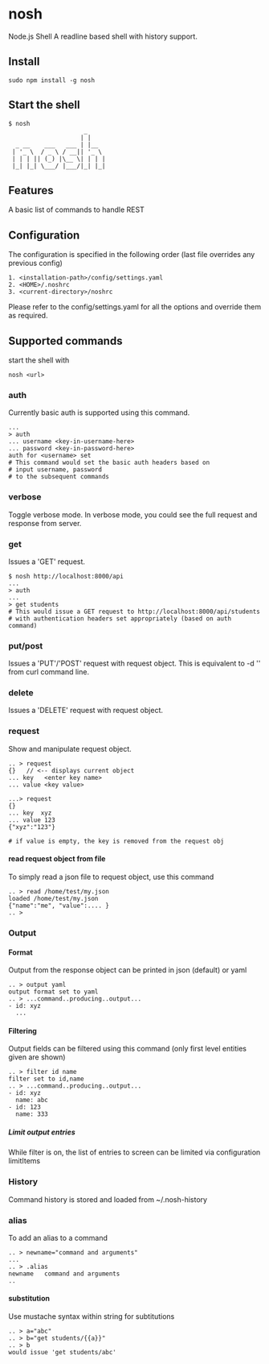 # nosh
Node.js Shell
A readline based shell with history support. 

## Install

    sudo npm install -g nosh

## Start the shell

    $ nosh
                         _     
                        | |    
      _ __    ___   ___ | |__  
     | '_ \  / _ \ / __|| '_ \ 
     | | | || (_) |\__ \| | | |
     |_| |_| \___/ |___/|_| |_|

## Features
A basic list of commands to handle REST

## Configuration
The configuration is specified in the following order (last file overrides any previous config)

    1. <installation-path>/config/settings.yaml
    2. <HOME>/.noshrc
    3. <current-directory>/noshrc

Please refer to the config/settings.yaml for all the options and override them as required.

## Supported commands

start the shell with 

    nosh <url>

### auth
Currently basic auth is supported using this command.

    ...
    > auth
    ... username <key-in-username-here>
    ... password <key-in-password-here>
    auth for <username> set
    # This command would set the basic auth headers based on 
    # input username, password
    # to the subsequent commands

### verbose
Toggle verbose mode. In verbose mode, you could see the full request and response from server.

### get
Issues a 'GET' request. 

    $ nosh http://localhost:8000/api
    ...
    > auth
    ...
    > get students
    # This would issue a GET request to http://localhost:8000/api/students
    # with authentication headers set appropriately (based on auth command)

### put/post
Issues a 'PUT'/'POST' request with request object.  This is equivalent to -d '<requestobj>' from curl command line.

### delete
Issues a 'DELETE' request with request object.

### request
Show and manipulate request object. 

    .. > request
    {}   // <-- displays current object 
    ... key   <enter key name>
    ... value <key value>
    
    ...> request
    {}
    ... key  xyz
    ... value 123
    {"xyz":"123"}
        
    # if value is empty, the key is removed from the request obj

#### read request object from file
To simply read a json file to request object, use this command

    .. > read /home/test/my.json
    loaded /home/test/my.json
    {"name":"me", "value":.... }
    .. >

### Output

#### Format
Output from the response object can be printed in json (default) or yaml

    .. > output yaml
    output format set to yaml
    .. > ...command..producing..output...
    - id: xyz 
      ...

#### Filtering
Output fields can be filtered using this command (only first level entities given are shown)

    .. > filter id name
    filter set to id,name
    .. > ...command..producing..output...
    - id: xyz 
      name: abc
    - id: 123
      name: 333

##### Limit output entries
While filter is on, the list of entries to screen can be limited via configuration limitItems

### History
Command history is stored and loaded from ~/.nosh-history

### alias
To add an alias to a command

    .. > newname="command and arguments"
    ...
    .. > .alias
    newname   command and arguments
    ..    
    
#### substitution
Use mustache syntax within string for subtitutions

    .. > a="abc"
    .. > b="get students/{{a}}"
    .. > b
    would issue 'get students/abc'
    
